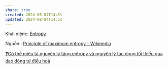 ```yaml
---
share: true
created: 2024-08-04T14:51
updated: 2024-08-04T14:53
---
```

Khái niệm:: [Entropy](../%CE%9E%20Kh%C3%A1i%20ni%E1%BB%87m/V%E1%BA%ADt%20l%C3%BD/Entropy.md)

Nguồn:: [Principle of maximum entropy - Wikipedia](https://en.wikipedia.org/wiki/Principle_of_maximum_entropy)

[❓Có thể miêu tả nguyên lý tăng entropy và nguyên lý tác dụng tối thiểu qua dao động tử điều hoà](./%E2%9D%93C%C3%B3%20th%E1%BB%83%20mi%C3%AAu%20t%E1%BA%A3%20nguy%C3%AAn%20l%C3%BD%20t%C4%83ng%20entropy%20v%C3%A0%20nguy%C3%AAn%20l%C3%BD%20t%C3%A1c%20d%E1%BB%A5ng%20t%E1%BB%91i%20thi%E1%BB%83u%20qua%20dao%20%C4%91%E1%BB%99ng%20t%E1%BB%AD%20%C4%91i%E1%BB%81u%20ho%C3%A0.md)